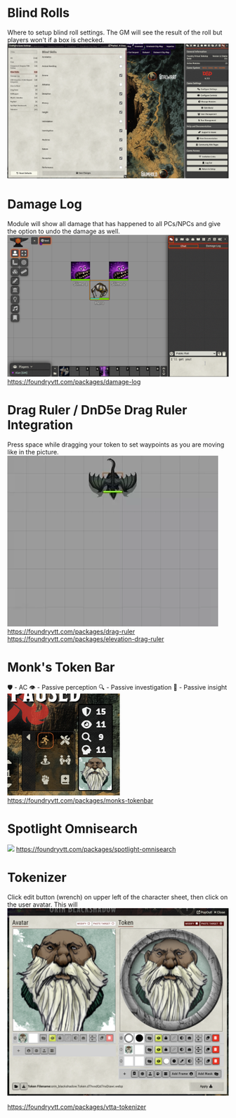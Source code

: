 # Blind Rolls

Where to setup blind roll settings. The GM will see the result of the roll but players won't if a box is checked.
![](2025-02-26-21-41-12.png)

# Damage Log

Module will show all damage that has happened to all PCs/NPCs and give the option to undo the damage as well.
![](damage-log.gif)
https://foundryvtt.com/packages/damage-log

# Drag Ruler / DnD5e Drag Ruler Integration

Press space while dragging your token to set waypoints as you are moving like in the picture. 
![](drag-ruler.webp)
https://foundryvtt.com/packages/drag-ruler
https://foundryvtt.com/packages/elevation-drag-ruler

# Monk's Token Bar

🛡️ - AC
👁️ - Passive perception
🔍 - Passive investigation
🧠 - Passive insight
![](2025-02-26-21-52-50.png)
https://foundryvtt.com/packages/monks-tokenbar

# Spotlight Omnisearch

![](omnisearch.webp)
https://foundryvtt.com/packages/spotlight-omnisearch

# Tokenizer

Click edit button (wrench) on upper left of the character sheet, then click on the user avatar. This will 
![](2025-02-26-22-06-14.png)

https://foundryvtt.com/packages/vtta-tokenizer